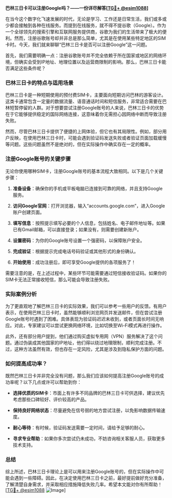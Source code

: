 **巴林三日卡可以注册Google吗？——一份详尽解答[[TG💪+ @esim1088](https://t.me/s/esim1088)]**

在当今这个数字化飞速发展的时代，无论是学习、工作还是日常生活，我们或多或少都会接触到各种在线服务。而提到在线服务，就不得不提谷歌（Google）。作为一个全球领先的搜索引擎和互联网服务提供商，谷歌为我们的生活带来了极大的便利。然而，注册谷歌账号却并非总是那么简单，尤其是在使用某些特定地区的SIM卡时。今天，我们就来聊聊“巴林三日卡是否可以注册Google”这一问题。

首先，我们需要明确一点：注册谷歌账号并不完全依赖于所在国家或地区的网络环境，但确实会受到IP地址、地理位置以及运营商限制的影响。那么，巴林三日卡能否满足这些条件呢？

### 巴林三日卡的特点与适用场景

巴林三日卡是一种短期使用的预付费SIM卡，主要面向短期访问巴林的游客设计。这类卡通常包含一定量的数据流量、语音通话时间和短信服务，非常适合需要在巴林短暂停留的人群。对于想要尝试注册Google账号的人来说，巴林三日卡的优势在于它能够提供稳定的国际网络连接，这意味着你无需担心因网络中断而导致注册失败。

然而，尽管巴林三日卡提供了便捷的上网体验，但它也有其局限性。例如，部分用户反映，在使用巴林三日卡时，可能会遇到验证码发送失败或者验证页面加载缓慢等问题。这些问题虽然不是绝对的，但在实际操作中确实存在一定的概率。

### 注册Google账号的关键步骤

无论你使用哪种SIM卡，注册Google账号的基本流程大致相同。以下是几个关键步骤：

1. **准备设备**：确保你的手机或平板电脑已连接到可靠的网络，并且支持Google服务。
   
2. **访问Google官网**：打开浏览器，输入“accounts.google.com”，进入Google账户创建页面。

3. **填写信息**：按照提示填写必要的个人信息，包括姓名、电子邮件地址等。如果已有Gmail邮箱，可以直接登录；如果没有，则需要创建新账户。

4. **设置密码**：为你的Google账号设置一个强密码，以保障账户安全。

5. **完成验证**：根据提示完成电话号码验证或其他形式的身份确认。

6. **开始使用**：成功注册后，即可享受Google提供的各项服务了！

需要注意的是，在上述过程中，某些环节可能需要通过短信接收验证码。如果你的SIM卡无法正常接收短信，那么可能会导致注册失败。

### 实际案例分析

为了更直观地了解巴林三日卡的实际效果，我们可以参考一些用户的反馈。有用户表示，在使用巴林三日卡时，虽然能够顺利浏览网页并发送邮件，但在尝试注册Google账号时遇到了困难。具体表现为验证码迟迟未收到，或者页面长时间无响应。对此，专家建议可以尝试更换网络环境，比如切换至Wi-Fi模式再进行操作。

此外，还有部分用户提到，他们通过购买虚拟专用网（VPN）服务解决了这个问题。通过伪装成其他国家的IP地址，他们得以绕过地理限制，顺利完成注册。不过，这种方法虽然有效，但也存在一定风险，尤其是涉及到隐私保护方面的问题。

### 如何提高成功率？

既然巴林三日卡并非完全没有问题，那么我们应该如何提高注册Google账号的成功率呢？以下几点或许可以帮助到你：

- **选择优质的SIM卡**：市面上有许多不同品牌的巴林三日卡可供选择，建议优先考虑那些口碑较好、评价较高的产品。
  
- **保持良好网络状态**：尽量避免在信号弱的地方尝试注册，以免影响数据传输速度。

- **耐心等待**：有时候，验证码发送需要一定时间，请给予足够的耐心。

- **寻求专业帮助**：如果你多次尝试仍未成功，不妨咨询相关客服人员，获取更多技术支持。

### 总结

综上所述，巴林三日卡理论上是可以用来注册Google账号的，但在实际操作中可能会遇到一些障碍。因此，在决定使用巴林三日卡之前，最好提前做好充分准备，了解清楚自身需求，并采取相应措施降低失败几率。希望本文能对你有所帮助！[[TG💪+ @esim1088](https://t.me/s/esim1088) ![Image](https://i.postimg.cc/4NQfJmqS/Snipaste-2025-05-13-00-14-12.png)]